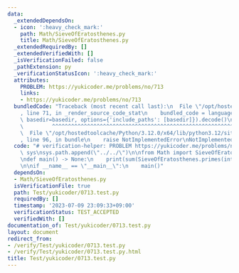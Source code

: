 ```yaml
---
data:
  _extendedDependsOn:
  - icon: ':heavy_check_mark:'
    path: Math/SieveOfEratosthenes.py
    title: Math/SieveOfEratosthenes.py
  _extendedRequiredBy: []
  _extendedVerifiedWith: []
  _isVerificationFailed: false
  _pathExtension: py
  _verificationStatusIcon: ':heavy_check_mark:'
  attributes:
    PROBLEM: https://yukicoder.me/problems/no/713
    links:
    - https://yukicoder.me/problems/no/713
  bundledCode: "Traceback (most recent call last):\n  File \"/opt/hostedtoolcache/Python/3.12.0/x64/lib/python3.12/site-packages/onlinejudge_verify/documentation/build.py\"\
    , line 71, in _render_source_code_stat\n    bundled_code = language.bundle(stat.path,\
    \ basedir=basedir, options={'include_paths': [basedir]}).decode()\n          \
    \         ^^^^^^^^^^^^^^^^^^^^^^^^^^^^^^^^^^^^^^^^^^^^^^^^^^^^^^^^^^^^^^^^^^^^^^^^^^^^^^^^^\n\
    \  File \"/opt/hostedtoolcache/Python/3.12.0/x64/lib/python3.12/site-packages/onlinejudge_verify/languages/python.py\"\
    , line 96, in bundle\n    raise NotImplementedError\nNotImplementedError\n"
  code: "# verification-helper: PROBLEM https://yukicoder.me/problems/no/713\n\nimport\
    \ sys\nsys.path.append(\"../../\")\n\nfrom Math import SieveOfEratosthenes\n\n\
    \ndef main() -> None:\n    print(sum(SieveOfEratosthenes.primes(int(input()))))\n\
    \n\nif __name__ == \"__main__\":\n    main()"
  dependsOn:
  - Math/SieveOfEratosthenes.py
  isVerificationFile: true
  path: Test/yukicoder/0713.test.py
  requiredBy: []
  timestamp: '2023-07-09 23:09:33+09:00'
  verificationStatus: TEST_ACCEPTED
  verifiedWith: []
documentation_of: Test/yukicoder/0713.test.py
layout: document
redirect_from:
- /verify/Test/yukicoder/0713.test.py
- /verify/Test/yukicoder/0713.test.py.html
title: Test/yukicoder/0713.test.py
---
```

